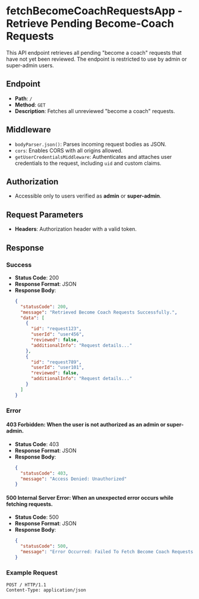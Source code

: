 # fetchBecomeCoachRequestsApp - Retrieve Pending Become-Coach Requests

This API endpoint retrieves all pending "become a coach" requests that have not yet been reviewed. The endpoint is restricted to use by admin or super-admin users.

## Endpoint

- **Path**: `/`
- **Method**: `GET`
- **Description**: Fetches all unreviewed "become a coach" requests.

## Middleware

- `bodyParser.json()`: Parses incoming request bodies as JSON.
- `cors`: Enables CORS with all origins allowed.
- `getUserCredentialsMiddleware`: Authenticates and attaches user credentials to the request, including `uid` and custom claims.

## Authorization

- Accessible only to users verified as **admin** or **super-admin**.

## Request Parameters

- **Headers**: Authorization header with a valid token.

## Response

### Success

- **Status Code**: 200
- **Response Format**: JSON
- **Response Body**:
  ```json
  {
    "statusCode": 200,
    "message": "Retrieved Become Coach Requests Successfully.",
    "data": [
      {
        "id": "request123",
        "userId": "user456",
        "reviewed": false,
        "additionalInfo": "Request details..."
      },
      {
        "id": "request789",
        "userId": "user101",
        "reviewed": false,
        "additionalInfo": "Request details..."
      }
    ]
  }

### Error

#### 403 Forbidden: When the user is not authorized as an admin or super-admin.

- **Status Code**: 403
- **Response Format**: JSON
- **Response Body**:
  ```json
  {
    "statusCode": 403,
    "message": "Access Denied: Unauthorized"
  }
  ```

#### 500 Internal Server Error: When an unexpected error occurs while fetching requests.

- **Status Code**: 500
- **Response Format**: JSON
- **Response Body**:
  ```json
  {
    "statusCode": 500,
    "message": "Error Occurred: Failed To Fetch Become Coach Requests"
  }
  ```

### Example Request

```http
POST / HTTP/1.1
Content-Type: application/json


